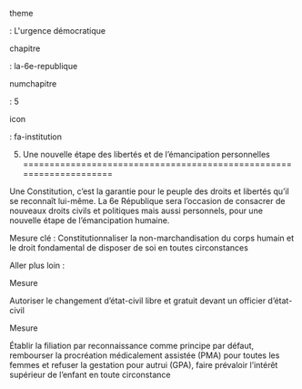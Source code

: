 theme

:   L'urgence démocratique

chapitre

:   la-6e-republique

numchapitre

:   5

icon

:   fa-institution

5. Une nouvelle étape des libertés et de l’émancipation personnelles
====================================================================

<div class="admonition note">

Une Constitution, c’est la garantie pour le peuple des droits et
libertés qu’il se reconnaît lui-même. La 6e République sera l’occasion
de consacrer de nouveaux droits civils et politiques mais aussi
personnels, pour une nouvelle étape de l’émancipation humaine.

</div>

Mesure clé : Constitutionnaliser la non-marchandisation du corps humain
et le droit fondamental de disposer de soi en toutes circonstances

Aller plus loin :

<div class="admonition">

Mesure

Autoriser le changement d’état-civil libre et gratuit devant un officier
d’état-civil

</div>

<div class="admonition">

Mesure

Établir la filiation par reconnaissance comme principe par défaut,
rembourser la procréation médicalement assistée (PMA) pour toutes les
femmes et refuser la gestation pour autrui (GPA), faire prévaloir
l’intérêt supérieur de l’enfant en toute circonstance

</div>
